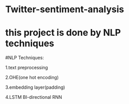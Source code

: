 # Twitter-sentiment-analysis

# this project is done by NLP techniques

#NLP Techniques:

1.text preprocessing

2.OHE(one hot encoding)

3.embedding layer(padding)

4.LSTM BI-directional RNN
